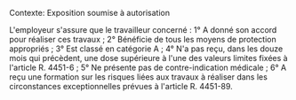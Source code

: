 Contexte: Exposition soumise à autorisation

L'employeur s'assure que le travailleur concerné : 1° A donné son accord pour réaliser ces travaux ; 2° Bénéficie de tous les moyens de protection appropriés ; 3° Est classé en catégorie A ; 4° N'a pas reçu, dans les douze mois qui précèdent, une dose supérieure à l'une des valeurs limites fixées à l'article R. 4451-6 ; 5° Ne présente pas de contre-indication médicale ; 6° A reçu une formation sur les risques liées aux travaux à réaliser dans les circonstances exceptionnelles prévues à l'article R. 4451-89.